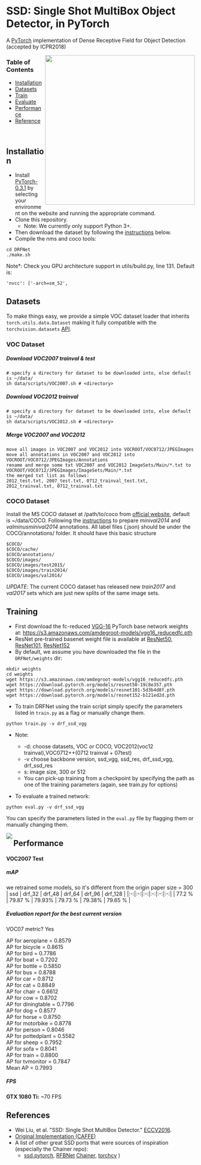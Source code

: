 # SSD: Single Shot MultiBox Object Detector, in PyTorch
A [PyTorch](http://pytorch.org/) implementation of Dense Receptive Field for Object Detection (accepted by ICPR2018)

<img align="right" src= "https://github.com/amdegroot/ssd.pytorch/blob/master/doc/ssd.png" height = 400/>

### Table of Contents
- <a href='#installation'>Installation</a>
- <a href='#datasets'>Datasets</a>
- <a href='#training'>Train</a>
- <a href='#evaluation'>Evaluate</a>
- <a href='#performance'>Performance</a>
- <a href='#references'>Reference</a>

&nbsp;
&nbsp;
&nbsp;
&nbsp;

## Installation
- Install [PyTorch-0.3.1](http://pytorch.org/)  by selecting your environment on the website and running the appropriate command.
- Clone this repository.
  * Note: We currently only support Python 3+.
- Then download the dataset by following the [instructions](#download-voc2007-trainval--test) below.
- Compile the nms and coco tools:
```shell
cd DRFNet
./make.sh
```

Note*: Check you GPU architecture support in utils/build.py, line 131. Default is:

```Shell
'nvcc': ['-arch=sm_52',

```

## Datasets
To make things easy, we provide a simple VOC dataset loader that inherits `torch.utils.data.Dataset` making it fully compatible with the `torchvision.datasets` [API](http://pytorch.org/docs/torchvision/datasets.html).

### VOC Dataset
##### Download VOC2007 trainval & test

```Shell
# specify a directory for dataset to be downloaded into, else default is ~/data/
sh data/scripts/VOC2007.sh # <directory>
```

##### Download VOC2012 trainval

```Shell
# specify a directory for dataset to be downloaded into, else default is ~/data/
sh data/scripts/VOC2012.sh # <directory>
```

##### Merge VOC2007 and VOC2012

```Shell
move all images in VOC2007 and VOC2012 into VOCROOT/VOC0712/JPEGImages
move all annotations in VOC2007 and VOC2012 into VOCROOT/VOC0712/JPEGImages/Annotations
rename and merge some txt VOC2007 and VOC2012 ImageSets/Main/*.txt to VOCROOT/VOC0712/JPEGImages/ImageSets/Main/*.txt
the merged txt list as follows:
2012_test.txt, 2007_test.txt, 0712_trainval_test.txt, 2012_trainval.txt, 0712_trainval.txt

```
### COCO Dataset
Install the MS COCO dataset at /path/to/coco from [official website](http://mscoco.org/), default is ~/data/COCO. Following the [instructions](https://github.com/rbgirshick/py-faster-rcnn/blob/77b773655505599b94fd8f3f9928dbf1a9a776c7/data/README.md) to prepare *minival2014* and *valminusminival2014* annotations. All label files (.json) should be under the COCO/annotations/ folder. It should have this basic structure
```Shell
$COCO/
$COCO/cache/
$COCO/annotations/
$COCO/images/
$COCO/images/test2015/
$COCO/images/train2014/
$COCO/images/val2014/
```
*UPDATE*: The current COCO dataset has released new *train2017* and *val2017* sets which are just new splits of the same image sets. 


## Training
- First download the fc-reduced [VGG-16](https://arxiv.org/abs/1409.1556) PyTorch base network weights at:              https://s3.amazonaws.com/amdegroot-models/vgg16_reducedfc.pth
- ResNet pre-trained basenet weight file is available at [ResNet50](https://download.pytorch.org/models/resnet50-19c8e357.pth), [ResNet101](https://download.pytorch.org/models/resnet101-5d3b4d8f.pth), [ResNet152](https://download.pytorch.org/models/resnet152-b121ed2d.pth)
- By default, we assume you have downloaded the file in the `DRFNet/weights` dir:

```Shell
mkdir weights
cd weights
wget https://s3.amazonaws.com/amdegroot-models/vgg16_reducedfc.pth
wget https://download.pytorch.org/models/resnet50-19c8e357.pth
wget https://download.pytorch.org/models/resnet101-5d3b4d8f.pth
wget https://download.pytorch.org/models/resnet152-b121ed2d.pth
```

- To train DRFNet using the train script simply specify the parameters listed in `train.py` as a flag or manually change them.

```Shell
python train.py -v drf_ssd_vgg
```

- Note:
    * -d: choose datasets, VOC or COCO, VOC2012(voc12 trainval),VOC0712++(0712 trainval + 07test)
    * -v choose backbone version, ssd_vgg, ssd_res, drf_ssd_vgg, drf_ssd_res
    * s: image size, 300 or 512
    * You can pick-up training from a checkpoint by specifying the path as one of the training parameters (again, see train.py for options)
  
- To evaluate a trained network:

```Shell
python eval.py -v drf_ssd_vgg
```

You can specify the parameters listed in the `eval.py` file by flagging them or manually changing them.  


<img align="left" src= "https://github.com/yqyao/DRFNet/blob/master/data/drf_net.jpg">

## Performance

#### VOC2007 Test

##### mAP
we retrained some models, so it's different from the origin paper
size = 300
| ssd | drf_32 | drf_48 | drf_64 | drf_96 | drf_128 |
|:-:|:-:|:-:|:-:|:-:|:-:|
| 77.2 % | 79.87 % | 79.93% | 79.73 % | 79.38% | 79.65 % |

##### Evaluation report for the best current version

VOC07 metric? Yes

AP for aeroplane = 0.8579<br />
AP for bicycle = 0.8615<br />
AP for bird = 0.7786<br />
AP for boat = 0.7202<br />
AP for bottle = 0.5850<br />
AP for bus = 0.8788<br />
AP for car = 0.8712<br />
AP for cat = 0.8849<br />
AP for chair = 0.6612<br />
AP for cow = 0.8702<br />
AP for diningtable = 0.7796<br />
AP for dog = 0.8577<br />
AP for horse = 0.8750<br />
AP for motorbike = 0.8778<br />
AP for person = 0.8046<br />
AP for pottedplant = 0.5582<br />
AP for sheep = 0.7952<br />
AP for sofa = 0.8041<br />
AP for train = 0.8800<br />
AP for tvmonitor = 0.7847<br />
Mean AP = 0.7993<br />


##### FPS
**GTX 1080 Ti:** ~70 FPS 


## References
- Wei Liu, et al. "SSD: Single Shot MultiBox Detector." [ECCV2016]((http://arxiv.org/abs/1512.02325)).
- [Original Implementation (CAFFE)](https://github.com/weiliu89/caffe/tree/ssd)
- A list of other great SSD ports that were sources of inspiration (especially the Chainer repo): 
  * [ssd.pytorch]((https://github.com/amdegroot/ssd.pytorch)),
    [RFBNet](https://github.com/ruinmessi/RFBNet)
    [Chainer](https://github.com/Hakuyume/chainer-ssd),
    [torchcv](https://github.com/kuangliu/torchcv)
  ) 

